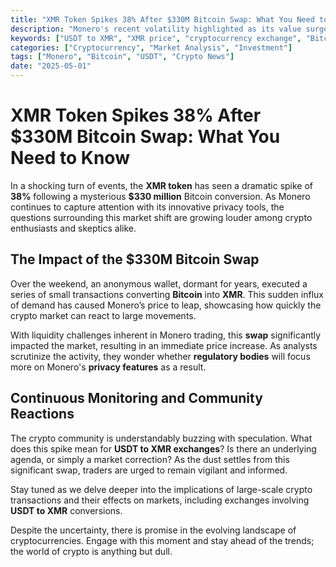 ```yaml
---
title: "XMR Token Spikes 38% After $330M Bitcoin Swap: What You Need to Know"
description: "Monero's recent volatility highlighted as its value surges in the wake of a massive Bitcoin swap, raising questions in the crypto community."
keywords: ["USDT to XMR", "XMR price", "cryptocurrency exchange", "Bitcoin to XMR swap", "Monero news"]
categories: ["Cryptocurrency", "Market Analysis", "Investment"]
tags: ["Monero", "Bitcoin", "USDT", "Crypto News"]
date: "2025-05-01"
---
```


# XMR Token Spikes 38% After $330M Bitcoin Swap: What You Need to Know

In a shocking turn of events, the **XMR token** has seen a dramatic spike of **38%** following a mysterious **$330 million** Bitcoin conversion. As Monero continues to capture attention with its innovative privacy tools, the questions surrounding this market shift are growing louder among crypto enthusiasts and skeptics alike.

## The Impact of the $330M Bitcoin Swap

Over the weekend, an anonymous wallet, dormant for years, executed a series of small transactions converting **Bitcoin** into **XMR**. This sudden influx of demand has caused Monero’s price to leap, showcasing how quickly the crypto market can react to large movements. 

With liquidity challenges inherent in Monero trading, this **swap** significantly impacted the market, resulting in an immediate price increase. As analysts scrutinize the activity, they wonder whether **regulatory bodies** will focus more on Monero's **privacy features** as a result.

## Continuous Monitoring and Community Reactions

The crypto community is understandably buzzing with speculation. What does this spike mean for **USDT to XMR exchanges**? Is there an underlying agenda, or simply a market correction? As the dust settles from this significant swap, traders are urged to remain vigilant and informed.

Stay tuned as we delve deeper into the implications of large-scale crypto transactions and their effects on markets, including exchanges involving **USDT to XMR** conversions.

Despite the uncertainty, there is promise in the evolving landscape of cryptocurrencies. Engage with this moment and stay ahead of the trends; the world of crypto is anything but dull.